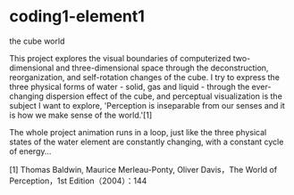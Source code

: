 # coding1-element1
the cube world

This project explores the visual boundaries of computerized two-dimensional and three-dimensional space through the deconstruction, reorganization, and self-rotation changes of the cube. I try to express the three physical forms of water - solid, gas and liquid - through the ever-changing dispersion effect of the cube, and perceptual visualization is the subject I want to explore, 'Perception is inseparable from our senses and it is how we make sense of the world.'[1]

The whole project animation runs in a loop, just like the three physical states of the water element are constantly changing, with a constant cycle of energy...

[1] Thomas Baldwin, Maurice Merleau-Ponty, Oliver Davis，The World of Perception，1st Edition（2004）：144
